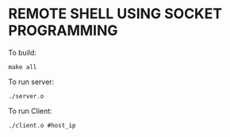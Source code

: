 # REMOTE SHELL USING SOCKET PROGRAMMING

To build: 
```
make all
```

To run server: 

```
./server.o 
```

To run Client:

```
./client.o #host_ip
```
